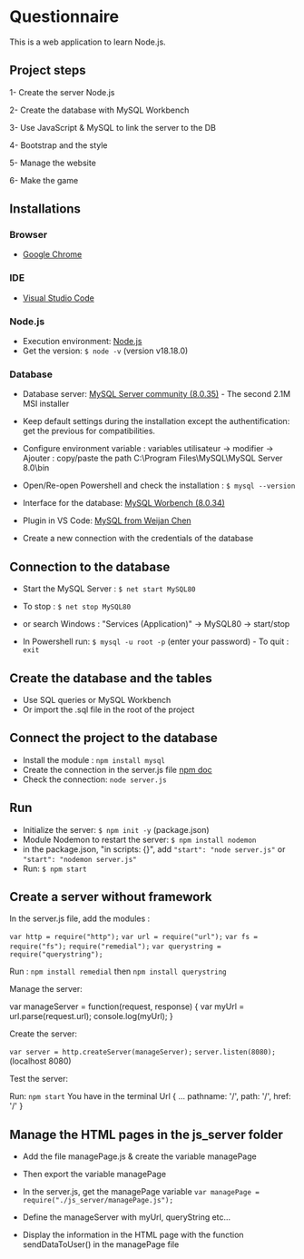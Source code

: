 # Questionnaire 

This is a web application to learn Node.js. 


## Project steps

1- Create the server Node.js  

2- Create the database with MySQL Workbench  

3- Use JavaScript & MySQL to link the server to the DB  

4- Bootstrap and the style   

5- Manage the website   

6- Make the game   


## Installations

### Browser 

- [Google Chrome](https://www.google.com/intl/fr/chrome/gsem/download/?brand=ORZA&ds_kid=43700075934932895&gclid=Cj0KCQiAkKqsBhC3ARIsAEEjuJgvA627mYtDSDWpF5kJbRGhHfV9Rh6AXnjCxr6_bsHhzm7hvK7f5V0aAmLnEALw_wcB&gclsrc=aw.ds)   

### IDE 

- [Visual Studio Code](https://code.visualstudio.com/)

### Node.js 

- Execution environment: [Node.js](https://nodejs.org/en/download)
- Get the version: `$ node -v` (version v18.18.0)

### Database 

- Database server: [MySQL Server community (8.0.35)](https://dev.mysql.com/downloads/installer/) - The second 2.1M MSI installer
- Keep default settings during the installation except the authentification: get the previous for compatibilities. 
- Configure environment variable : variables utilisateur -> modifier -> Ajouter : copy/paste the path C:\Program Files\MySQL\MySQL Server 8.0\bin
- Open/Re-open Powershell and check the installation : `$ mysql --version`

- Interface for the database:  [MySQL Worbench (8.0.34)](https://dev.mysql.com/downloads/workbench/)

- Plugin in VS Code: [MySQL from Weijan Chen](https://www.youtube.com/watch?v=o2x_pZ1dk1c)
- Create a new connection with the credentials of the database 


## Connection to the database

- Start the MySQL Server : `$ net start MySQL80` 
- To stop : `$ net stop MySQL80`
- or search Windows : "Services (Application)" -> MySQL80 -> start/stop 

- In Powershell run: `$ mysql -u root -p` (enter your password) - To quit : `exit`


## Create the database and the tables 

- Use SQL queries or MySQL Workbench 
- Or import the .sql file in the root of the project 


## Connect the project to the database 

- Install the module : `npm install mysql`
- Create the connection in the server.js file [npm doc](https://www.npmjs.com/package/mysql)
- Check the connection: `node server.js`

## Run 

- Initialize the server: `$ npm init -y` (package.json)
- Module Nodemon to restart the server: `$ npm install nodemon` 
- in the package.json, "in scripts: {}", add `"start": "node server.js"` or `"start": "nodemon server.js"` 
- Run: `$ npm start`


## Create a server without framework 

In the server.js file, add the modules : 

`var http = require("http");`
`var url = require("url");`
`var fs = require("fs");`
`require("remedial");`
`var querystring = require("querystring");`

Run : `npm install remedial` then `npm install querystring`

Manage the server: 

var manageServer = function(request, response) {
    var myUrl = url.parse(request.url); 
    console.log(myUrl); 
}

Create the server: 

`var server = http.createServer(manageServer);`
`server.listen(8080);` (localhost 8080)

Test the server: 

Run: `npm start`
You have in the terminal 
Url {
  ...
  pathname: '/',
  path: '/',
  href: '/'
}


## Manage the HTML pages in the js_server folder 

- Add the file managePage.js & create the variable managePage 
- Then export the variable managePage

- In the server.js, get the managePage variable `var managePage = require("./js_server/managePage.js"); `
- Define the manageServer with myUrl, queryString etc... 

- Display the information in the HTML page with the function sendDataToUser() in the managePage file 


